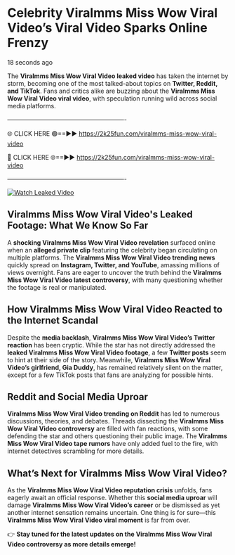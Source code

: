 # Celebrity Viralmms Miss Wow Viral Video’s Viral Video Sparks Online Frenzy

18 seconds ago

The **Viralmms Miss Wow Viral Video leaked video** has taken the internet by storm, becoming one of the most talked-about topics on **Twitter, Reddit, and TikTok**. Fans and critics alike are buzzing about the **Viralmms Miss Wow Viral Video viral video**, with speculation running wild across social media platforms.

———————————————————-

🌐 CLICK HERE 🟢==►► https://2k25fun.com/viralmms-miss-wow-viral-video

🔴 CLICK HERE 🌐==►► https://2k25fun.com/viralmms-miss-wow-viral-video

———————————————————-

[![Watch Leaked Video](https://miro.medium.com/v2/resize:fit:828/format:webp/1*cilzJN44JGOrTw9NJCrNHA.gif "Watch Leaked Video")](https://2k25fun.com/viralmms-miss-wow-viral-video)

## **Viralmms Miss Wow Viral Video's Leaked Footage: What We Know So Far**  
A **shocking Viralmms Miss Wow Viral Video revelation** surfaced online when an **alleged private clip** featuring the celebrity began circulating on multiple platforms. The **Viralmms Miss Wow Viral Video trending news** quickly spread on **Instagram, Twitter, and YouTube**, amassing millions of views overnight. Fans are eager to uncover the truth behind the **Viralmms Miss Wow Viral Video latest controversy**, with many questioning whether the footage is real or manipulated.  

## **How Viralmms Miss Wow Viral Video Reacted to the Internet Scandal**  
Despite the **media backlash**, **Viralmms Miss Wow Viral Video’s Twitter reaction** has been cryptic. While the star has not directly addressed the **leaked Viralmms Miss Wow Viral Video footage**, a few **Twitter posts** seem to hint at their side of the story. Meanwhile, **Viralmms Miss Wow Viral Video’s girlfriend, Gia Duddy**, has remained relatively silent on the matter, except for a few TikTok posts that fans are analyzing for possible hints.  

## **Reddit and Social Media Uproar**  
**Viralmms Miss Wow Viral Video trending on Reddit** has led to numerous discussions, theories, and debates. Threads dissecting the **Viralmms Miss Wow Viral Video controversy** are filled with fan reactions, with some defending the star and others questioning their public image. The **Viralmms Miss Wow Viral Video tape rumors** have only added fuel to the fire, with internet detectives scrambling for more details.  

## **What’s Next for Viralmms Miss Wow Viral Video?**  
As the **Viralmms Miss Wow Viral Video reputation crisis** unfolds, fans eagerly await an official response. Whether this **social media uproar** will damage **Viralmms Miss Wow Viral Video’s career** or be dismissed as yet another internet sensation remains uncertain. One thing is for sure—this **Viralmms Miss Wow Viral Video viral moment** is far from over.  

👉 **Stay tuned for the latest updates on the Viralmms Miss Wow Viral Video controversy as more details emerge!**  